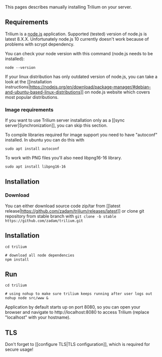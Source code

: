 This pages describes manually installing Trilium on your server.

## Requirements

Trilium is a [node.js](http://nodejs.org/) application. Supported (tested) version of node.js is latest 8.X.X. Unfortunately node.js 10 currently doesn't work because of problems with scrypt dependency.

You can check your node version with this command (node.js needs to be installed):
~~~~
node --version
~~~~

If your linux distribution has only outdated version of node.js, you can take a look at the [[installation instructions|https://nodejs.org/en/download/package-manager/#debian-and-ubuntu-based-linux-distributions]] on node.js website which covers most popular distributions.

### Image requirements
If you want to use Trilium server installation only as a [[sync server|Synchronization]], you can skip this section.

To compile libraries required for image support you need to have "autoconf" installed. In ubuntu you can do this with

~~~~
sudo apt install autoconf
~~~~

To work with PNG files you'll also need libpng16-16 library.

~~~~
sudo apt install libpng16-16
~~~~

## Installation 

### Download
You can either download source code zip/tar from [[latest release|https://github.com/zadam/trilium/releases/latest]] or clone git repository from stable branch with ```git clone -b stable https://github.com/zadam/trilium.git```

## Installation
~~~
cd trilium

# download all node dependencies
npm install
~~~~

## Run

~~~~
cd trilium

# using nohup to make sure trilium keeps running after user logs out
nohup node src/www &
~~~~

Application by default starts up on port 8080, so you can open your browser and navigate to http://localhost:8080 to access Trilium (replace "localhost" with your hostname).

## TLS

Don't forget to [[configure TLS|TLS configuration]], which is required for secure usage!